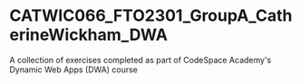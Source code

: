 # CATWIC066_FTO2301_GroupA_CatherineWickham_DWA

A collection of exercises completed as part of CodeSpace Academy's Dynamic Web Apps (DWA)
course
